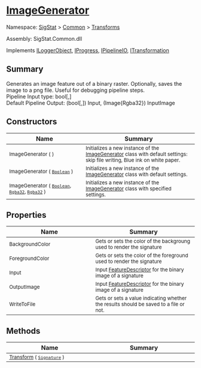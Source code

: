# [ImageGenerator](./ImageGenerator.md)

Namespace: [SigStat]() > [Common](./../README.md) > [Transforms](./README.md)

Assembly: SigStat.Common.dll

Implements [ILoggerObject](./../ILoggerObject.md), [IProgress](./../Helpers/IProgress.md), [IPipelineIO](./../Pipeline/IPipelineIO.md), [ITransformation](./../ITransformation.md)

## Summary
Generates an image feature out of a binary raster.  Optionally, saves the image to a png file.  Useful for debugging pipeline steps.  <br>Pipeline Input type: bool[,] <br>Default Pipeline Output: (bool[,]) Input, (Image{Rgba32}) InputImage

## Constructors

| Name<div><a href="#"><img width=400></a></div> | Summary<div><a href="#"><img width=475></a></div> | 
| --- | --- | 
| <sub>ImageGenerator (  )</sub> | <sub>Initializes a new instance of the [ImageGenerator](../SigStat/Common/Transforms/ImageGenerator.md) class with default settings: skip file writing, Blue ink on white paper.</sub> | 
| <sub>ImageGenerator ( [`Boolean`](https://docs.microsoft.com/en-us/dotnet/api/System.Boolean) )</sub> | <sub>Initializes a new instance of the [ImageGenerator](../SigStat/Common/Transforms/ImageGenerator.md) class with default settings.</sub> | 
| <sub>ImageGenerator ( [`Boolean`](https://docs.microsoft.com/en-us/dotnet/api/System.Boolean), [`Rgba32`](./ImageGenerator.md), [`Rgba32`](./ImageGenerator.md) )</sub> | <sub>Initializes a new instance of the [ImageGenerator](../SigStat/Common/Transforms/ImageGenerator.md) class with specified settings.</sub> | 


## Properties

| Name<div><a href="#"><img width=400></a></div> | Summary<div><a href="#"><img width=475></a></div> | 
| --- | --- | 
| <sub>BackgroundColor</sub> | <sub>Gets or sets the color of the backgroung used to render the signature</sub> | 
| <sub>ForegroundColor</sub> | <sub>Gets or sets the color of the foreground used to render the signature</sub> | 
| <sub>Input</sub> | <sub>Input [FeatureDescriptor](../SigStat/Common/FeatureDescriptor.md) for the binary image of a signature</sub> | 
| <sub>OutputImage</sub> | <sub>Input [FeatureDescriptor](../SigStat/Common/FeatureDescriptor.md) for the binary image of a signature</sub> | 
| <sub>WriteToFile</sub> | <sub>Gets or sets a value indicating whether the results should be saved to a file or not.</sub> | 


## Methods

| Name<div><a href="#"><img width=400></a></div> | Summary<div><a href="#"><img width=475></a></div> | 
| --- | --- | 
| <sub>[Transform](./Methods/ImageGenerator--Transform.md) ( [`Signature`](./../Signature.md) )</sub> | <sub></sub> | 


